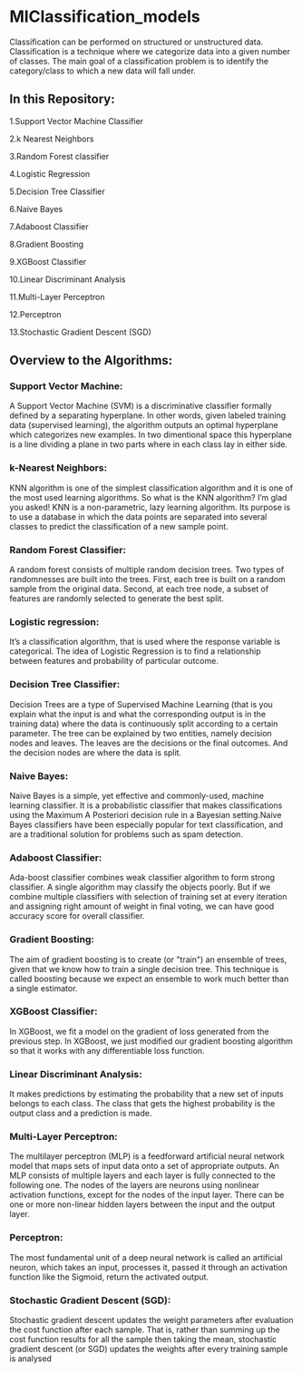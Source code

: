 # MlClassification_models
Classification can be performed on structured or unstructured data. Classification is a technique where we categorize data into a given number of classes. The main goal of a classification problem is to identify the category/class to which a new data will fall under.


## In this Repository:
1.Support Vector Machine Classifier

2.k Nearest Neighbors

3.Random Forest classifier

4.Logistic Regression

5.Decision Tree Classifier

6.Naive Bayes

7.Adaboost Classifier

8.Gradient Boosting

9.XGBoost Classifier

10.Linear Discriminant Analysis

11.Multi-Layer Perceptron

12.Perceptron

13.Stochastic Gradient Descent (SGD)

## Overview to the Algorithms:
### Support Vector Machine:
A Support Vector Machine (SVM) is a discriminative classifier formally defined by a separating hyperplane. In other words, given labeled training data (supervised learning), the algorithm outputs an optimal hyperplane which categorizes new examples. In two dimentional space this hyperplane is a line dividing a plane in two parts where in each class lay in either side.

### k-Nearest Neighbors:
KNN algorithm is one of the simplest classification algorithm and it is one of the most used learning algorithms. So what is the KNN algorithm? I’m glad you asked! KNN is a non-parametric, lazy learning algorithm. Its purpose is to use a database in which the data points are separated into several classes to predict the classification of a new sample point.

### Random Forest Classifier:
A random forest consists of multiple random decision trees. Two types of randomnesses are built into the trees. First, each tree is built on a random sample from the original data. Second, at each tree node, a subset of features are randomly selected to generate the best split.

### Logistic regression:
It’s a classification algorithm, that is used where the response variable is categorical. The idea of Logistic Regression is to find a relationship between features and probability of particular outcome.

### Decision Tree Classifier:
Decision Trees are a type of Supervised Machine Learning (that is you explain what the input is and what the corresponding output is in the training data) where the data is continuously split according to a certain parameter. The tree can be explained by two entities, namely decision nodes and leaves. The leaves are the decisions or the final outcomes. And the decision nodes are where the data is split.

### Naive Bayes:
Naive Bayes is a simple, yet effective and commonly-used, machine learning classifier. It is a probabilistic classifier that makes classifications using the Maximum A Posteriori decision rule in a Bayesian setting.Naive Bayes classifiers have been especially popular for text classification, and are a traditional solution for problems such as spam detection.

### Adaboost Classifier:
Ada-boost classifier combines weak classifier algorithm to form strong classifier. A single algorithm may classify the objects poorly. But if we combine multiple classifiers with selection of training set at every iteration and assigning right amount of weight in final voting, we can have good accuracy score for overall classifier.

### Gradient Boosting:
The aim of gradient boosting is to create (or "train") an ensemble of trees, given that we know how to train a single decision tree. This technique is called boosting because we expect an ensemble to work much better than a single estimator.

### XGBoost Classifier:
In XGBoost, we fit a model on the gradient of loss generated from the previous step. In XGBoost, we just modified our gradient boosting algorithm so that it works with any differentiable loss function.

### Linear Discriminant Analysis:
It makes predictions by estimating the probability that a new set of inputs belongs to each class. The class that gets the highest probability is the output class and a prediction is made.

### Multi-Layer Perceptron:
The multilayer perceptron (MLP) is a feedforward artificial neural network model that maps sets of input data onto a set of appropriate outputs. An MLP consists of multiple layers and each layer is fully connected to the following one. The nodes of the layers are neurons using nonlinear activation functions, except for the nodes of the input layer. There can be one or more non-linear hidden layers between the input and the output layer. 

### Perceptron:
The most fundamental unit of a deep neural network is called an artificial neuron, which takes an input, processes it, passed it through an activation function like the Sigmoid, return the activated output.

### Stochastic Gradient Descent (SGD):
Stochastic gradient descent updates the weight parameters after evaluation the cost function after each sample.  That is, rather than summing up the cost function results for all the sample then taking the mean, stochastic gradient descent (or SGD) updates the weights after every training sample is analysed

